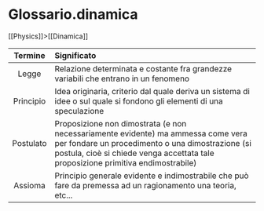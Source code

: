 # Glossario.dinamica
[[Physics]]>[[Dinamica]]

|  Termine  | Significato                                                                                                                                                                                                               |
| :-------: | :------------------------------------------------------------------------------------------------------------------------------------------------------------------------------------------------------------------------ |
|   Legge   | Relazione determinata e costante fra grandezze variabili che entrano in un fenomeno                                                                                                                                       |
| Principio | Idea originaria, criterio dal quale deriva un sistema di idee o sul quale si fondono gli elementi di una speculazione                                                                                                     |
| Postulato | Proposizione non dimostrata (e non necessariamente evidente) ma ammessa come vera per fondare un procedimento o una dimostrazione (si postula, cioè si chiede venga accettata tale proposizione primitiva endimostrabile) |
|  Assioma  | Principio generale evidente e indimostrabile che può fare da premessa ad un ragionamento una teoria, etc...                                                                                                               |
